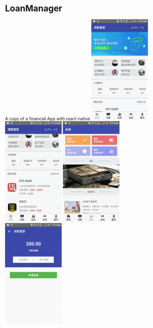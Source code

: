 # LoanManager
A copy of a financial App with react-native
<img width="187" height="333" src="https://github.com/gezichenshan/LoanManager/blob/master/gif/show-1.gif"/>
<img width="187" height="333" src="https://github.com/gezichenshan/LoanManager/blob/master/gif/show-2.gif"/>
<img width="187" height="333" src="https://github.com/gezichenshan/LoanManager/blob/master/gif/show-3.gif"/>
<img width="187" height="333" src="https://github.com/gezichenshan/LoanManager/blob/master/gif/show-4.gif"/>
